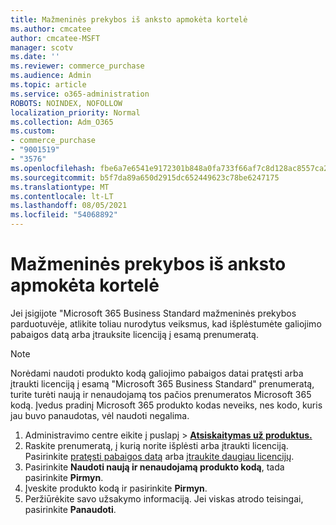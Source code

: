 ```yaml
---
title: Mažmeninės prekybos iš anksto apmokėta kortelė
ms.author: cmcatee
author: cmcatee-MSFT
manager: scotv
ms.date: ''
ms.reviewer: commerce_purchase
ms.audience: Admin
ms.topic: article
ms.service: o365-administration
ROBOTS: NOINDEX, NOFOLLOW
localization_priority: Normal
ms.collection: Adm_O365
ms.custom:
- commerce_purchase
- "9001519"
- "3576"
ms.openlocfilehash: fbe6a7e6541e9172301b848a0fa733f66af7c8d128ac8557ca2cd62cad1d06ad
ms.sourcegitcommit: b5f7da89a650d2915dc652449623c78be6247175
ms.translationtype: MT
ms.contentlocale: lt-LT
ms.lasthandoff: 08/05/2021
ms.locfileid: "54068892"
---
```

# <a name="retail-prepaid-card"></a>Mažmeninės prekybos iš anksto apmokėta kortelė

Jei įsigijote "Microsoft 365 Business Standard mažmeninės prekybos parduotuvėje, atlikite toliau nurodytus veiksmus, kad išplėstumėte galiojimo pabaigos datą arba įtrauksite licenciją į esamą prenumeratą.

> [!NOTE]
> Norėdami naudoti produkto kodą galiojimo pabaigos datai pratęsti arba įtraukti licenciją į esamą "Microsoft 365 Business Standard" prenumeratą, turite turėti naują ir nenaudojamą tos pačios prenumeratos Microsoft 365 kodą. Įvedus pradinį Microsoft 365 produkto kodas neveiks, nes kodo, kuris jau buvo panaudotas, vėl naudoti negalima.

1. Administravimo centre eikite į puslapį  >  **[Atsiskaitymas už produktus.](https://go.microsoft.com/fwlink/p/?linkid=842054)**
2. Raskite prenumeratą, į kurią norite išplėsti arba įtraukti licenciją. Pasirinkite [pratęsti pabaigos datą](https://go.microsoft.com/fwlink/p/?linkid=842054) arba [įtraukite daugiau licencijų](https://go.microsoft.com/fwlink/p/?linkid=842054).
3. Pasirinkite **Naudoti naują ir nenaudojamą produkto kodą**, tada pasirinkite **Pirmyn**.
4. Įveskite produkto kodą ir pasirinkite **Pirmyn**.
5. Peržiūrėkite savo užsakymo informaciją. Jei viskas atrodo teisingai, pasirinkite **Panaudoti**.